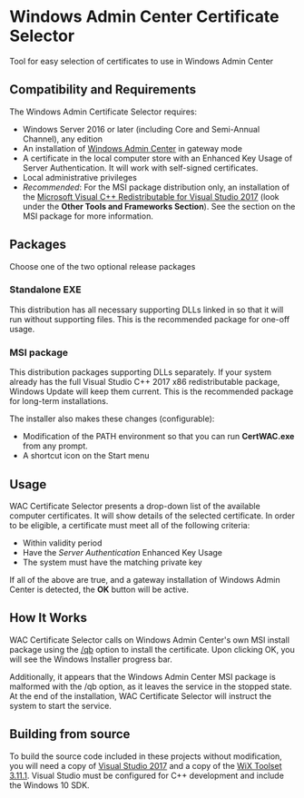 # Windows Admin Center Certificate Selector

Tool for easy selection of certificates to use in Windows Admin Center

## Compatibility and Requirements

The Windows Admin Certificate Selector requires:

* Windows Server 2016 or later (including Core and Semi-Annual Channel), any edition
* An installation of [Windows Admin Center](https://www.microsoft.com/en-us/cloud-platform/windows-admin-center) in gateway mode
* A certificate in the local computer store with an Enhanced Key Usage of Server Authentication. It will work with self-signed certificates.
* Local administrative privileges
* *Recommended*: For the MSI package distribution only, an installation of the [Microsoft Visual C++ Redistributable for Visual Studio 2017](https://visualstudio.microsoft.com/downloads/) (look under the **Other Tools and Frameworks Section**). See the section on the MSI package for more information.

## Packages

Choose one of the two optional release packages

### Standalone EXE

This distribution has all necessary supporting DLLs linked in so that it will run without supporting files. This is the recommended package for one-off usage.

### MSI package

This distribution packages supporting DLLs separately. If your system already has the full Visual Studio C++ 2017 x86 redistributable package, Windows Update will keep them current. This is the recommended package for long-term installations.

The installer also makes these changes (configurable):

* Modification of the PATH environment so that you can run **CertWAC.exe** from any prompt.
* A shortcut icon on the Start menu

## Usage

WAC Certificate Selector presents a drop-down list of the available computer certificates. It will show details of the selected certificate. In order to be eligible, a certificate must meet all of the following criteria:

* Within validity period
* Have the *Server Authentication* Enhanced Key Usage
* The system must have the matching private key

If all of the above are true, and a gateway installation of Windows Admin Center is detected, the **OK** button will be active.

## How It Works

WAC Certificate Selector calls on Windows Admin Center's own MSI install package using the [/qb](https://docs.microsoft.com/en-us/windows/desktop/Msi/command-line-options) option to install the certificate. Upon clicking OK, you will see the Windows Installer progress bar.

Additionally, it appears that the Windows Admin Center MSI package is malformed with the /qb option, as it leaves the service in the stopped state. At the end of the installation, WAC Certificate Selector will instruct the system to start the service.

## Building from source

To build the source code included in these projects without modification, you will need a copy of [Visual Studio 2017](https://visualstudio.microsoft.com/downloads/) and a copy of the [WiX Toolset 3.11.1](http://wixtoolset.org/). Visual Studio must be configured for C++ development and include the Windows 10 SDK.